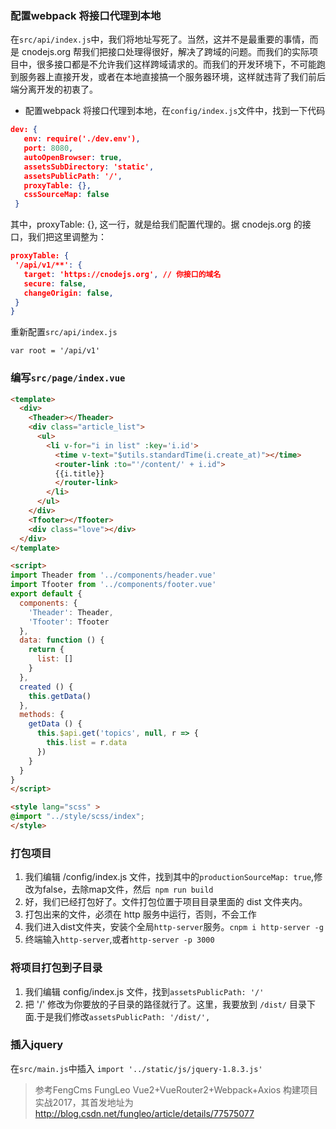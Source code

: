 ### 配置webpack 将接口代理到本地
在`src/api/index.js`中，我们将地址写死了。当然，这并不是最重要的事情，而是 cnodejs.org 帮我们把接口处理得很好，解决了跨域的问题。而我们的实际项目中，很多接口都是不允许我们这样跨域请求的。而我们的开发环境下，不可能跑到服务器上直接开发，或者在本地直接搞一个服务器环境，这样就违背了我们前后端分离开发的初衷了。
 - 配置webpack 将接口代理到本地，在`config/index.js`文件中，找到一下代码
 
 ```json
 dev: {
    env: require('./dev.env'),
    port: 8080,
    autoOpenBrowser: true,
    assetsSubDirectory: 'static',
    assetsPublicPath: '/',
    proxyTable: {},
    cssSourceMap: false
  }
 ```
 其中，proxyTable: {}, 这一行，就是给我们配置代理的。据 cnodejs.org 的接口，我们把这里调整为：
 ```json
 proxyTable: {
  '/api/v1/**': {
    target: 'https://cnodejs.org', // 你接口的域名
    secure: false,
    changeOrigin: false,
  }
}
 ```
 重新配置`src/api/index.js`
 ```
 var root = '/api/v1'
 ```

### 编写`src/page/index.vue`

```html
<template>
  <div>
    <Theader></Theader>
    <div class="article_list">
      <ul>
        <li v-for="i in list" :key='i.id'>
          <time v-text="$utils.standardTime(i.create_at)"></time>
          <router-link :to="'/content/' + i.id">
          {{i.title}}
          </router-link>
        </li>
      </ul>
    </div>
    <Tfooter></Tfooter>
    <div class="love"></div>
  </div>
</template>

<script>
import Theader from '../components/header.vue'
import Tfooter from '../components/footer.vue'
export default {
  components: {
    'Theader': Theader,
    'Tfooter': Tfooter
  },
  data: function () {
    return {
      list: []
    }
  },
  created () {
    this.getData()
  },
  methods: {
    getData () {
      this.$api.get('topics', null, r => {
        this.list = r.data
      })
    }
  }
}
</script>

<style lang="scss" >
@import "../style/scss/index";
</style>
```

### 打包项目 
1.  我们编辑 /config/index.js 文件，找到其中的`productionSourceMap: true`,修改为false，去除map文件，然后` npm run build`
2.  好，我们已经打包好了。文件打包位置于项目目录里面的 dist 文件夹内。
3.  打包出来的文件，必须在 http 服务中运行，否则，不会工作
4.  我们进入dist文件夹，安装个全局`http-server`服务。`cnpm i http-server -g`
5.  终端输入`http-server`,或者`http-server -p 3000`

### 将项目打包到子目录
1. 我们编辑 config/index.js 文件，找到`assetsPublicPath: '/'`
2. 把 '/' 修改为你要放的子目录的路径就行了。这里，我要放到 `/dist/` 目录下面.于是我们修改`assetsPublicPath: '/dist/',`

### 插入jquery
在`src/main.js`中插入
`import '../static/js/jquery-1.8.3.js'`

> 参考FengCms FungLeo Vue2+VueRouter2+Webpack+Axios 构建项目实战2017，其首发地址为 http://blog.csdn.net/fungleo/article/details/77575077

 